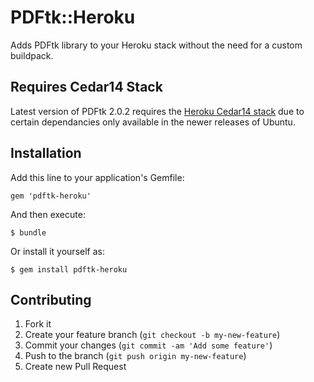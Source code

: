 # PDFtk::Heroku

Adds PDFtk library to your Heroku stack without the need for a custom buildpack.

## Requires Cedar14 Stack

Latest version of PDFtk 2.0.2 requires the [Heroku Cedar14 stack](https://blog.heroku.com/archives/2014/8/19/cedar-14-public-beta) due to certain dependancies only available in the newer releases of Ubuntu.

## Installation

Add this line to your application's Gemfile:

    gem 'pdftk-heroku'

And then execute:

    $ bundle

Or install it yourself as:

    $ gem install pdftk-heroku

## Contributing

1. Fork it
2. Create your feature branch (`git checkout -b my-new-feature`)
3. Commit your changes (`git commit -am 'Add some feature'`)
4. Push to the branch (`git push origin my-new-feature`)
5. Create new Pull Request

